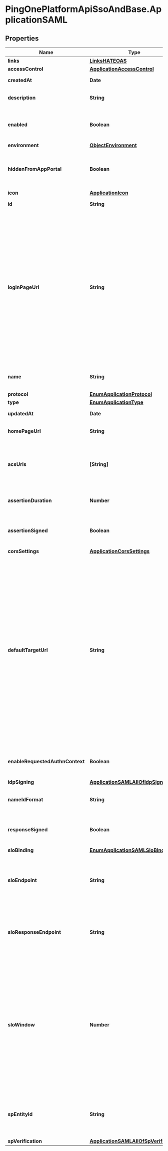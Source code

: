 # PingOnePlatformApiSsoAndBase.ApplicationSAML

## Properties

Name | Type | Description | Notes
------------ | ------------- | ------------- | -------------
**links** | [**LinksHATEOAS**](LinksHATEOAS.md) |  | [optional] 
**accessControl** | [**ApplicationAccessControl**](ApplicationAccessControl.md) |  | [optional] 
**createdAt** | **Date** | The time the resource was created. | [optional] [readonly] 
**description** | **String** | A string that specifies the description of the application. | [optional] 
**enabled** | **Boolean** | A string that specifies the current enabled state of the application. Options are ENABLED or DISABLED. | 
**environment** | [**ObjectEnvironment**](ObjectEnvironment.md) |  | [optional] 
**hiddenFromAppPortal** | **Boolean** | A boolean to specify whether the application is hidden in the application portal despite the configured group access policy. | [optional] 
**icon** | [**ApplicationIcon**](ApplicationIcon.md) |  | [optional] 
**id** | **String** | A string that specifies the application ID. | [optional] [readonly] 
**loginPageUrl** | **String** | A string that specifies the custom login page URL for the application. If you set the loginPageUrl property for applications in an environment that sets a custom domain, the URL should include the top-level domain and at least one additional domain level. Warning To avoid issues with third-party cookies in some browsers, a custom domain must be used, giving your PingOne environment the same parent domain as your authentication application. For more information about custom domains, see Custom domains. | [optional] 
**name** | **String** | A string that specifies the name of the application. This is a required property. | 
**protocol** | [**EnumApplicationProtocol**](EnumApplicationProtocol.md) |  | 
**type** | [**EnumApplicationType**](EnumApplicationType.md) |  | 
**updatedAt** | **Date** | The time the resource was last updated. | [optional] [readonly] 
**homePageUrl** | **String** | A string that specifies the custom home page URL for the application. | [optional] 
**acsUrls** | **[String]** | A string that specifies the Assertion Consumer Service URLs. The first URL in the list is used as default (there must be at least one URL). This is a required property. | 
**assertionDuration** | **Number** | An integer that specifies the assertion validity duration in seconds. This is a required property. | 
**assertionSigned** | **Boolean** | A boolean that specifies whether the SAML assertion itself should be signed. The default value is &#x60;true&#x60;. | [optional] [default to true]
**corsSettings** | [**ApplicationCorsSettings**](ApplicationCorsSettings.md) |  | [optional] 
**defaultTargetUrl** | **String** | This is used as the RelayState parameter by the IdP to deep link into the application after authentication. This value can be overridden by the applicationUrl query parameter for GET Identity Provider Initiated SSO. Although both of these parameters are generally URLs, because they are used as deep links, this is not enforced. If neither defaultTargetUrl nor applicationUrl is specified during a SAML authentication flow, no RelayState value is supplied to the application. The defaultTargetUrl (or the applicationUrl) value is passed to the SAML application&#39;s ACS URL as a separate RelayState key value (not within the SAMLResponse key value). | [optional] 
**enableRequestedAuthnContext** | **Boolean** | Indicates whether &#x60;requestedAuthnContext&#x60; is taken into account in policy decision-making during authentication. | [optional] 
**idpSigning** | [**ApplicationSAMLAllOfIdpSigning**](ApplicationSAMLAllOfIdpSigning.md) |  | [optional] 
**nameIdFormat** | **String** | A string that specifies the format of the Subject NameID attibute in the SAML assertion | [optional] 
**responseSigned** | **Boolean** | A boolean that specifies whether the SAML assertion response itself should be signed. The default value is &#x60;false&#x60;. | [optional] [default to false]
**sloBinding** | [**EnumApplicationSAMLSloBinding**](EnumApplicationSAMLSloBinding.md) |  | [optional] 
**sloEndpoint** | **String** | A string that specifies the logout endpoint URL. This is an optional property. However, if a sloEndpoint logout endpoint URL is not defined, logout actions result in an error. | [optional] 
**sloResponseEndpoint** | **String** | A string that specifies the endpoint URL to submit the logout response. If a value is not provided, the sloEndpoint property value is used to submit SLO response. | [optional] 
**sloWindow** | **Number** | Defines how long PingOne can exchange logout messages with the application, specifically a &#x60;LogoutRequest&#x60; from the application, since the initial request. PingOne can also send a &#x60;LogoutRequest&#x60; to the application when a single logout is initiated by the user from other session participants, such as an application or identity provider. This setting is per application. The SLO logout is separate from the user session logout that revokes all tokens. | [optional] 
**spEntityId** | **String** | A string that specifies the service provider entity ID used to lookup the application. This is a required property and is unique within the environment. | 
**spVerification** | [**ApplicationSAMLAllOfSpVerification**](ApplicationSAMLAllOfSpVerification.md) |  | [optional] 


